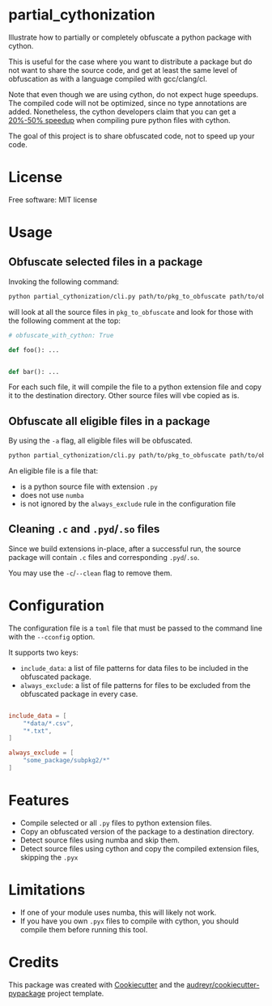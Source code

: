 # partial_cythonization

Illustrate how to partially or completely obfuscate a python package with cython.

This is useful for the case where you want to distribute a package but do not want to share the source code, and get at
least the same level of obfuscation as with a language compiled with gcc/clang/cl.

Note that even though we are using cython, do not expect huge speedups.
The compiled code will not be optimized, since no type annotations are added.
Nonetheless, the cython developers claim that you can get
a [20%-50% speedup](https://cython.readthedocs.io/en/latest/src/tutorial/pure.html) when compiling pure python files with cython.

The goal of this project is to share obfuscated code, not to speed up your code.

# License

Free software: MIT license

# Usage

## Obfuscate selected files in a package

Invoking the following command:

```bash
python partial_cythonization/cli.py path/to/pkg_to_obfuscate path/to/obfuscated_pkg/destination
```

will look at all the source files in `pkg_to_obfuscate` and look for those with the following comment at the top:

```python
# obfuscate_with_cython: True

def foo(): ...


def bar(): ...
```

For each such file, it will compile the file to a python extension file and copy it to the destination directory.
Other source files will vbe copied as is.

## Obfuscate all eligible files in a package

By using the `-a` flag, all eligible files will be obfuscated.

```bash
python partial_cythonization/cli.py path/to/pkg_to_obfuscate path/to/obfuscated_pkg/destination -a

```

An eligible file is a file that:

- is a python source file with extension `.py`
- does not use `numba`
- is not ignored by the `always_exclude` rule in the configuration file

## Cleaning `.c` and `.pyd`/`.so` files

Since we build extensions in-place, after a successful run, the source package will contain `.c` files and corresponding `.pyd`/`.so`.

You may use the `-c`/`--clean` flag to remove them.


# Configuration

The configuration file is a `toml` file that must be passed to the command line with the `--cconfig` option.

It supports two keys:
- `include_data`: a list of file patterns for data files to be included in the obfuscated package.
- `always_exclude`: a list of file patterns for files to be excluded from the obfuscated package in every case.

```toml

include_data = [
    "*data/*.csv",
    "*.txt",
]

always_exclude = [
    "some_package/subpkg2/*"
]

```

# Features

* Compile selected or all `.py` files to python extension files.
* Copy an obfuscated version of the package to a destination directory.
* Detect source files using numba and skip them.
* Detect source files using cython and copy the compiled extension files, skipping the `.pyx`

# Limitations

- If one of your module uses numba, this will likely not work.
- If you have you own `.pyx` files to compile with cython, you should compile them before running this tool.

# Credits

This package was created with [Cookiecutter][1] and the [audreyr/cookiecutter-pypackage][2] project template.


[1]: https://github.com/audreyr/cookiecutter

[2]: https://github.com/audreyr/cookiecutter-pypackage
